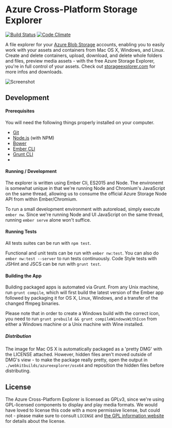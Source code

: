 # Azure Cross-Platform Storage Explorer
[![Build Status](https://travis-ci.org/azure-storage/xplat.svg)](https://travis-ci.org/azure-storage/xplat) [![Code Climate](https://codeclimate.com/github/azure-storage/xplat/badges/gpa.svg)](https://codeclimate.com/github/azure-storage/xplat)

A file explorer for your [Azure Blob Storage](http://azure.microsoft.com/en-us/documentation/articles/storage-introduction/) accounts, enabling you to easily work with your assets and containers from Mac OS X, Windows, and Linux. Create and delete containers, upload, download, and delete whole folders and files, preview media assets - with the free Azure Storage Explorer, you're in full control of your assets. Check out [storageexplorer.com](http://storageexplorer.com) for more infos and downloads.

![Screenshot](https://raw.githubusercontent.com/azure-storage/xplat/764e4e379101a7f8b39633b25580a203929471cd/imgs/screenshot.png)

## Development
#### Prerequisites

You will need the following things properly installed on your computer.
* [Git](http://git-scm.com/)
* [Node.js](http://nodejs.org/) (with NPM)
* [Bower](http://bower.io/)
* [Ember CLI](http://www.ember-cli.com/)
* [Grunt CLI](http://npmjs.com/grunt-cli)
* 
#### Running / Development
The explorer is written using Ember Cli, ES2015 and Node. The environemt is somewhat unique in that we're running Node and Chromium's JavaScript on the same thread, allowing us to consume the official Azure Storage Node API from within Ember/Chromium.

To run a small development environment with autoreload, simply execute `ember nw`. Since we're running Node and UI JavaScript on the same thread, running `ember serve` alone won't suffice.

#### Running Tests
All tests suites can be run with `npm test`. 

Functional and unit tests can be run with `ember nw:test`. You can also do `ember nw:test --server` to run tests continuously. Code Style tests with JSHint and JSCS can be run with `grunt test`.

#### Building the App
Building packaged apps is automated via Grunt. From any Unix machine, run `grunt compile`, which will first build the latest version of the Ember app followed by packaging it for OS X, Linux, Windows, and a transfer of the changed ffmpeg binaries.

Please note that in order to create a Windows build with the correct icon, you need to run `grunt prebuild && grunt compileWindowsWithIcon` from either a Windows machine or a Unix machine with Wine installed.

##### Distribution
The image for Mac OS X is automatically packaged as a 'pretty DMG' with the LICENSE attached. However, hidden files aren't moved outside of DMG's view - to make the package really pretty, open the output in `./webkitbuilds/azureexplorer/osx64` and reposition the hidden files before distributing.

## License
The Azure Cross-Platform Explorer is licensed as GPLv3, since we're using GPL-licensed components to display and play media formats. We would have loved to license this code with a more permissive license, but could not - please make sure to consult `LICENSE` and [the GPL information website](http://www.gnu.org/licenses/quick-guide-gplv3.en.html) for details about the license.
